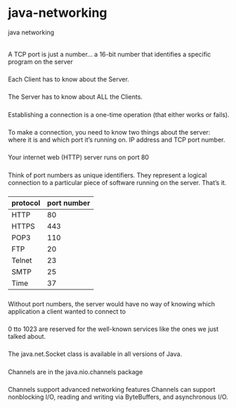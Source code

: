 # java-networking
java networking


###### 
A TCP port is just a number... a 16-bit number that identifies a specific program on the server

#####
Each Client has to know about the Server.

#####
The Server has to know about ALL the Clients.

#####
 Establishing a connection is a one-time operation (that either works or fails).

 #####
 To make a connection, you need to know two things about the server: where it is and which port it’s running on.
 IP address and TCP port number.

#####
 Your internet web (HTTP) server runs on port 80

 #####
 Think of port numbers as unique identifiers. They represent a logical connection to a particular piece of software running on the server. That’s it.

 #####
 | protocol | port number|
|------------------|------------------|
|HTTP    | 80   |
| HTTPS   | 443   |
| POP3    | 110    |
| FTP   | 20    |
|Telnet    | 23  |
| SMTP     |25 |
| Time     | 37 |

#####
Without port numbers, the server would have no way of knowing which application a client wanted to connect to

#####
0 tto 1023 are reserved for the well-known services like the ones we just talked about.

#####
The java.net.Socket class is available in all versions of Java.

#####
Channels are in the java.nio.channels package

#####
Channels support advanced networking features
Channels can support nonblocking I/O, reading and writing via ByteBuffers, and asynchronous I/O.

#####

